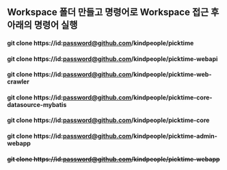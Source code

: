 ## Workspace 폴더 만들고 명령어로 Workspace 접근 후 아래의 명령어 실행

#### git clone https://id:password@github.com/kindpeople/picktime
#### git clone https://id:password@github.com/kindpeople/picktime-webapi
#### git clone https://id:password@github.com/kindpeople/picktime-web-crawler
#### git clone https://id:password@github.com/kindpeople/picktime-core-datasource-mybatis
#### git clone https://id:password@github.com/kindpeople/picktime-core
#### git clone https://id:password@github.com/kindpeople/picktime-admin-webapp
#### ~~git clone https://id:password@github.com/kindpeople/picktime-webapp~~
